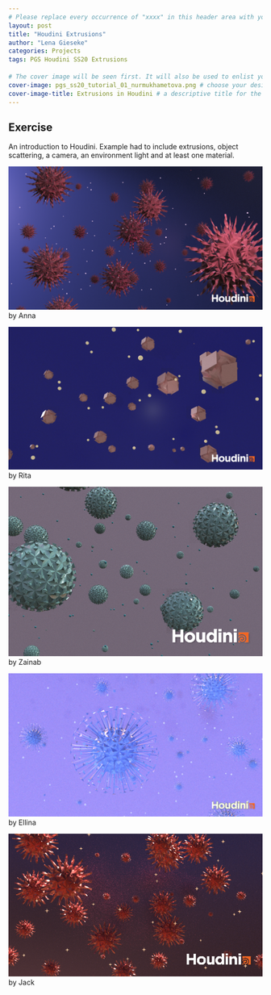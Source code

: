 ```yaml
---
# Please replace every occurrence of "xxxx" in this header area with your personal information.
layout: post
title: "Houdini Extrusions"
author: "Lena Gieseke"
categories: Projects
tags: PGS Houdini SS20 Extrusions

# The cover image will be seen first. It will also be used to enlist your project amonst others.
cover-image: pgs_ss20_tutorial_01_nurmukhametova.png # choose your desired image file format — must be supported by web browsers — only one
cover-image-title: Extrusions in Houdini # a descriptive title for the image
---
```


## Exercise

An introduction to Houdini. Example had to include extrusions, object scattering, a camera, an environment light and at least one material.

![pgs_ss20_tutorial_01_tariq](pgs_ss20_tutorial_01_eschenbacher.png)  
by Anna

![virusbolygo3](virusbolygo3.png)  
by Rita

![pgs_ss20_tutorial_01_tariq](pgs_ss20_tutorial_01_tariq.png)  
by Zainab

![pgs_ss20_tutorial_01_nurmukhametova](pgs_ss20_tutorial_01_nurmukhametova.png)  
by Ellina

![pgs_ss20_tutorial_01_lai](pgs_ss20_tutorial_01_lai.png)  
by Jack

